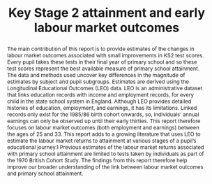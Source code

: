 ---
layout: publication
title: Key Stage 2 attainment and early labour market outcomes
authors: Louis Hodge
year: 2023
institution: Department for Education
address: London, UK
type: Research Report
number: RR1295
url: https://assets.publishing.service.gov.uk/media/63d0e5b1e90e071ba56e0eaa/Key_stage_2_attainment_and_early_labour_market_outcomes.pdf
abstract: The main contribution of this report is to provide estimates of the changes in labour market outcomes associated with small improvements in KS2 test scores. Every pupil takes these tests in their final year of primary school and so these test scores represent the best available measure of primary school attainment. The data and methods used uncover key differences in the magnitude of estimates by subject and pupil subgroups. Estimates are derived using the Longitudinal Educational Outcomes (LEO) data. LEO is an administrative dataset that links education records with income and employment records, for every child in the state school system in England. Although LEO provides detailed histories of education, employment, and earnings, it has its limitations. Linked records only exist for the 1985/86 birth cohort onwards, so, individuals’ annual earnings can only be observed up until their early thirties. This report therefore focuses on labour market outcomes (both employment and earnings) between the ages of 25 and 33. This report adds to a growing literature that uses LEO to estimate the labour market returns to attainment at various stages of a pupil’s educational journey.1 Previous estimates of the labour market returns associated with primary school attainment are limited to tests taken by individuals as part of the 1970 British Cohort Study. The findings from this report therefore help improve our broader understanding of the link between labour market outcomes and primary school attainment.
isbn: 978-1-83870-422-3
---